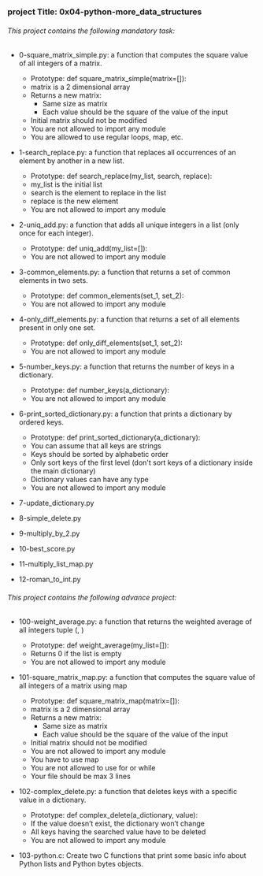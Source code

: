 ### project Title: 0x04-python-more_data_structures

###### This project contains the following mandatory task:

* 0-square_matrix_simple.py: a function that computes the square value of all integers of a matrix.
	- Prototype: def square_matrix_simple(matrix=[]):
	- matrix is a 2 dimensional array
	- Returns a new matrix:
		* Same size as matrix
		* Each value should be the square of the value of the input
	- Initial matrix should not be modified
	- You are not allowed to import any module
	- You are allowed to use regular loops, map, etc.

* 1-search_replace.py: a function that replaces all occurrences of an element by another in a new list.
	- Prototype: def search_replace(my_list, search, replace):
	- my_list is the initial list
	- search is the element to replace in the list
	- replace is the new element
	- You are not allowed to import any module

* 2-uniq_add.py: a function that adds all unique integers in a list (only once for each integer).
	- Prototype: def uniq_add(my_list=[]):
	- You are not allowed to import any module

* 3-common_elements.py: a function that returns a set of common elements in two sets.
	- Prototype: def common_elements(set_1, set_2):
	- You are not allowed to import any module

* 4-only_diff_elements.py: a function that returns a set of all elements present in only one set.
	- Prototype: def only_diff_elements(set_1, set_2):
	- You are not allowed to import any module

* 5-number_keys.py: a function that returns the number of keys in a dictionary.
	- Prototype: def number_keys(a_dictionary):
	- You are not allowed to import any module

* 6-print_sorted_dictionary.py: a function that prints a dictionary by ordered keys.
	- Prototype: def print_sorted_dictionary(a_dictionary):
	- You can assume that all keys are strings
	- Keys should be sorted by alphabetic order
	- Only sort keys of the first level (don't sort keys of a dictionary inside the main dictionary)
	- Dictionary values can have any type
	- You are not allowed to import any module

* 7-update_dictionary.py

* 8-simple_delete.py

* 9-multiply_by_2.py

* 10-best_score.py

* 11-multiply_list_map.py

* 12-roman_to_int.py

###### This project contains the following advance project:

* 100-weight_average.py: a function that returns the weighted average of all integers tuple (<score>, <weight>)
	- Prototype: def weight_average(my_list=[]):
	- Returns 0 if the list is empty
	- You are not allowed to import any module

* 101-square_matrix_map.py: a function that computes the square value of all integers of a matrix using map
	- Prototype: def square_matrix_map(matrix=[]):
	- matrix is a 2 dimensional array
	- Returns a new matrix:
		* Same size as matrix
		* Each value should be the square of the value of the input
	- Initial matrix should not be modified
	- You are not allowed to import any module
	- You have to use map
	- You are not allowed to use for or while
	- Your file should be max 3 lines

* 102-complex_delete.py: a function that deletes keys with a specific value in a dictionary.
	- Prototype: def complex_delete(a_dictionary, value):
	- If the value doesn’t exist, the dictionary won’t change
	- All keys having the searched value have to be deleted
	- You are not allowed to import any module

* 103-python.c: Create two C functions that print some basic info about Python lists and Python bytes objects.
